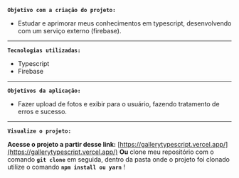 **`Objetivo com a criação do projeto:`**

- Estudar e aprimorar meus conhecimentos em typescript, desenvolvendo com um serviço externo (firebase).

---

**`Tecnologias utilizadas:`**

- Typescript
- Firebase

---

**`Objetivos da aplicação:`**

- Fazer upload de fotos e exibir para o usuário, fazendo tratamento de erros e sucesso.

---

**`Visualize o projeto:`**

**Acesse o projeto a partir desse link:** [https://gallerytypescript.vercel.app/](https://gallerytypescript.vercel.app/) **Ou** clone meu repositório com o comando **`git clone`**  em seguida, dentro da pasta onde o projeto foi clonado utilize o comando **`npm install ou yarn`** !
